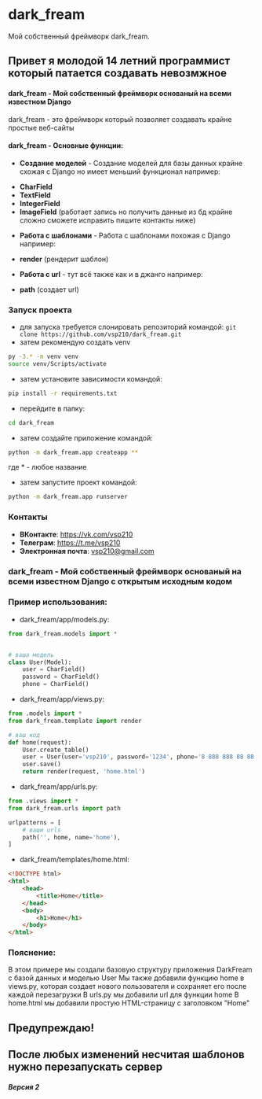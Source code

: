 # dark_fream
Мой собственный фреймворк dark_fream.

## Привет я молодой 14 летний программист который патается создавать невозмжное


#### dark_fream - Мой собственный фреймворк основаный на всеми известном Django
dark_fream - это фреймворк который позволяет создавать крайне простые веб-сайты
#### dark_fream - Основные функции:
+ **Создание моделей** - Создание моделей для базы данных крайне схожая с Django но имеет меньший функционал например:
- **CharField**
- **TextField**
- **IntegerField**
- **ImageField** (работает запись но получить данные из бд крайне сложно сможете исправить пишите контакты ниже)

+ **Работа с шаблонами** - Работа с шаблонами похожая с Django например:
- **render** (рендерит шаблон)

+ **Работа с url** - тут всё также как и в джанго например:
- **path** (создает url)

### Запуск проекта

- для запуска требуется слонировать репозиторий командой:
```git clone https://github.com/vsp210/dark_fream.git```
- затем рекомендую создать venv
~~~bash
py -3.* -m venv venv
source venv/Scripts/activate
~~~
- затем установите зависимости командой:
~~~bash
pip install -r requirements.txt
~~~
- перейдите в папку:
~~~bash
cd dark_fream
~~~
- затем создайте приложение командой:
~~~bash
python -m dark_fream.app createapp **
~~~
где * - любое название
- затем запустите проект командой:
~~~bash
python -m dark_fream.app runserver
~~~
### Контакты
- **ВКонтакте**: https://vk.com/vsp210
- **Телеграм**: https://t.me/vsp210
- **Электронная почта**: vsp210@gmail.com

### dark_fream - Мой собственный фреймворк основаный на всеми известном Django с открытым исходным кодом

### Пример использования:

- dark_fream/app/models.py:
~~~python
from dark_fream.models import *


# ваша модель
class User(Model):
    user = CharField()
    password = CharField()
    phone = CharField()
~~~

- dark_fream/app/views.py:
~~~python
from .models import *
from dark_fream.template import render

# ваш код
def home(request):
    User.create_table()
    user = User(user='vsp210', password='1234', phone='8 888 888 88 88')
    user.save()
    return render(request, 'home.html')

~~~

- dark_fream/app/urls.py:
~~~python
from .views import *
from dark_fream.urls import path

urlpatterns = [
    # ваши urls
    path('', home, name='home'),
]
~~~
- dark_fream/templates/home.html:
~~~html
<!DOCTYPE html>
<html>
    <head>
        <title>Home</title>
    </head>
    <body>
        <h1>Home</h1>
    </body>
</html>
~~~

### Пояснение:
В этом примере мы создали базовую структуру приложения DarkFream с базой данных и моделью User
Мы также добавили функцию home в views.py, которая создает нового пользователя и сохраняет его после каждой перезагрузки
В urls.py мы добавили url для функции home
В home.html мы добавили простую HTML-страницу с заголовком "Home"

## Предупреждаю!
## После любых изменений несчитая шаблонов нужно перезапускать сервер

##### Версия 2
